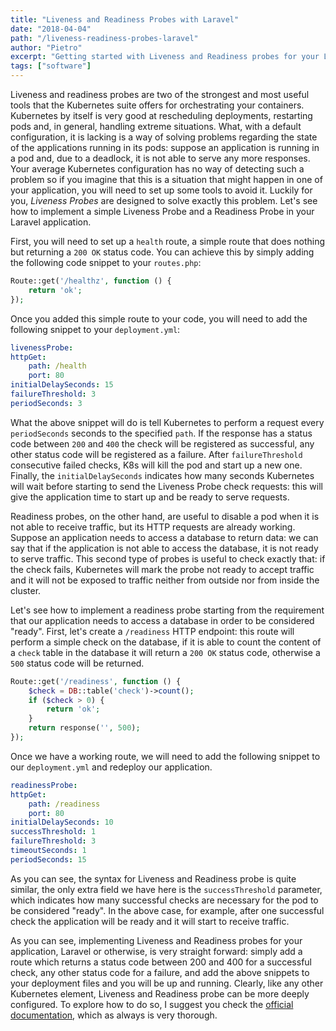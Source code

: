 ```yaml
---
title: "Liveness and Readiness Probes with Laravel"
date: "2018-04-04"
path: "/liveness-readiness-probes-laravel"
author: "Pietro"
excerpt: "Getting started with Liveness and Readiness probes for your Laravel application running on Kubernetes"
tags: ["software"]
---
```


Liveness and readiness probes are two of the strongest and most useful tools that the Kubernetes suite offers for orchestrating your containers. Kubernetes by itself is very good at rescheduling deployments, restarting pods and, in general, handling extreme situations.
What, with a default configuration, it is lacking is a way of solving problems regarding the state of the applications running in its pods: suppose an application is running in a pod and, due to a deadlock, it is not able to serve any more responses. Your average Kubernetes configuration has no way of detecting such a problem so if you imagine that this is a situation that might happen in one of your application, you will need to set up some tools to avoid it.
Luckily for you, *Liveness Probes* are designed to solve exactly this problem. Let's see how to implement a simple Liveness Probe and a Readiness Probe in your Laravel application.

First, you will need to set up a `health` route, a simple route that does nothing but returning a `200 OK` status code. You can achieve this by simply adding the following code snippet to your `routes.php`:

```php
Route::get('/healthz', function () {
    return 'ok';
});
```

Once you added this simple route to your code, you will need to add the following snippet to your `deployment.yml`:

```yaml
livenessProbe:
httpGet:
    path: /health
    port: 80
initialDelaySeconds: 15
failureThreshold: 3
periodSeconds: 3
```

What the above snippet will do is tell Kubernetes to perform a request every `periodSeconds` seconds to the specified `path`. If the response has a status code between `200` and `400` the check will be registered as successful, any other status code will be registered as a failure. After `failureThreshold` consecutive failed checks, K8s will kill the pod and start up a new one. Finally, the `initialDelaySeconds` indicates how many seconds Kubernetes will wait before starting to send the Liveness Probe check requests: this will give the application time to start up and be ready to serve requests.

Readiness probes, on the other hand, are useful to disable a pod when it is not able to receive traffic, but its HTTP requests are already working. Suppose an application needs to access a database to return data: we can say that if the application is not able to access the database, it is not ready to serve traffic.
This second type of probes is useful to check exactly that: if the check fails, Kubernetes will mark the probe not ready to accept traffic and it will not be exposed to traffic neither from outside nor from inside the cluster.

Let's see how to implement a readiness probe starting from the requirement that our application needs to access a database in order to be considered "ready". First, let's create a `/readiness` HTTP endpoint: this route will perform a simple check on the database, if it is able to count the content of a `check` table in the database it will return a `200 OK` status code, otherwise a `500` status code will be returned.

```php
Route::get('/readiness', function () {
    $check = DB::table('check')->count();
    if ($check > 0) {
        return 'ok';
    }
    return response('', 500);
});
```

Once we have a working route, we will need to add the following snippet to our `deployment.yml` and redeploy our application.

```yaml
readinessProbe:
httpGet:
    path: /readiness
    port: 80
initialDelaySeconds: 10
successThreshold: 1
failureThreshold: 3
timeoutSeconds: 1
periodSeconds: 15
```

As you can see, the syntax for Liveness and Readiness probe is quite similar, the only extra field we have here is the `successThreshold` parameter, which indicates how many successful checks are necessary for the pod to be considered "ready". In the above case, for example, after one successful check the application will be ready and it will start to receive traffic.

As you can see, implementing Liveness and Readiness probes for your application, Laravel or otherwise, is very straight forward: simply add a route which returns a status code between 200 and 400 for a successful check, any other status code for a failure, and add the above snippets to your deployment files and you will be up and running. Clearly, like any other Kubernetes element, Liveness and Readiness probe can be more deeply configured. To explore how to do so, I suggest you check the [official documentation](https://kubernetes.io/docs/tasks/configure-pod-container/configure-liveness-readiness-probes/), which as always is very thorough.